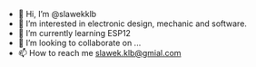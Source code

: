 - 👋 Hi, I’m @slawekklb
- 👀 I’m interested in electronic design, mechanic and software.
- 🌱 I’m currently learning ESP12
- 💞️ I’m looking to collaborate on ...
- 📫 How to reach me slawek.klb@gmial.com

<!---
slawekklb/slawekklb is a ✨ special ✨ repository because its `README.md` (this file) appears on your GitHub profile.
You can click the Preview link to take a look at your changes.
--->
